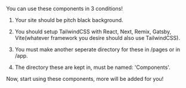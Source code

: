 You can use these components in 3 conditions!

1. Your site should be pitch black background.

2. You should setup TailwindCSS with React, Next, Remix, Gatsby, Vite(whatever framework you desire should also use TailwindCSS).

3. You must make another seperate directory for these in /pages or in /app.

4. The directory these are kept in, must be named: 'Components'.

Now, start using these components, more will be added for you!
